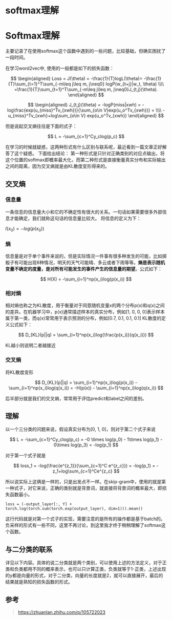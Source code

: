 # softmax理解


# Softmax理解

主要记录了在使用softmax这个函数中遇到的一些问题，比较基础，但确实困扰了一段时间。

在学习word2vec中, 使用的一般都是如下的损失函数：

$$
\begin{aligned}
Loss = J(\theta) = -\frac{1}{T}logL(\theta)= -\frac{1}{T}\sum_{t=1}^T\sum_{-m\leq j\leq m, j\neq0} logP(w_{t+j}|w_t, \theta) \\\\ =\frac{1}{T}\sum_{t=1}^T\sum_{-m\leq j\leq m, j\neq0}J_{t,j}(\theta).
\end{aligned}
$$

$$
\begin{aligned}
J_{t,j}(\theta) = -logP(miss|xwh) = -log\frac{exp(u_{miss}^Tv_{xwh})}{\sum_{o\in V}exp(u_o^Tv_{xwh})} = \\\\ -u_{miss}^Tv_{xwh}+log\sum_{o\in V} exp(u_o^Tv_{xwh})
\end{aligned}
$$

但是说起交叉熵往往是下面的式子：

$$
L = -\sum_{c=1}^Cy_clog(p_c)
$$

在学习的时候就疑惑，这两种形式有什么区别与联系呢，最近看到一篇文章正好解答了这个疑惑。
下面给出结论：
第一种形式是只针对正确类别的对应点输出，将这个位置的softmax即概率最大化，而第二种形式是直接衡量真实分布和实际输出之间的距离，因为交叉熵就是由KL散度变形得来的。

## 交叉熵
### 信息量
一条信息的信息量大小和它的不确定性有很大的关系。一句话如果需要很多外部信息才能确定，我们就称这句话的信息量比较大。
将信息的定义为下：

$I(x_0) = -log(p(x_0))$

### 熵
信息量是对于单个事件来说的，但是实际情况一件事有很多种发生的可能，比如掷骰子有可能出现6种情况，明天的天气可能晴、多云或者下雨等等。**熵是表示随机变量不确定的度量，是对所有可能发生的事件产生的信息量的期望**。公式如下：

$$
H(X) = -\sum_{i=1}^np(x_i)log(p(x_i))
$$
### 相对熵
相对熵也称之为KL散度，用于衡量对于同意随机变量x的两个分布p(x)和q(x)之间的差异。在机器学习中，p(x)通常描述样本的真实分布，例如[1, 0, 0, 0]表示样本属于第一类，而q(x)常常用于表示预测的分布，例如[0.7, 0.1, 0.1, 0.1]
KL散度的定义公式如下：

$$
	D_{KL}(p||q) = \sum_{i=1}^np(x_i)log(\frac{p(x_i)}{q(x_i)}) 
$$

KL越小则说明二者越接近
### 交叉熵
将KL散度变形

$$
D_{KL}(p||q) = \sum_{i=1}^np(x_i)log(p(x_i)) -\sum_{i=1}^np(x_i)log(q(x_i)) = -H(p(x)) - \sum_{i=1}^np(x_i)log(q(x_i))
$$

后半部分就是我们的交叉熵，常常用于评估predict和label之间的差别。
## 理解
以一个三分类的问题来说，假设真实分布为[0, 1, 0]，则对于第二个式子来说

$$
L = -\sum_{c=1}^Cy_clog(p_c) = -0 \times log(p_0) - 1\times log(p_1) - 0\times log(p_3) = -log(p_1)
$$

对于第一个式子就是

$$
loss_1 = -log(\frac{e^{z_1}}{\sum_{c=1}^C e^{z_c}}) = -log(p_1) = -z_1+log\sum_{c=1}^Ce^{z_c}
$$

所以说实际上这俩是一样的，只是出发点不一样。在skip-gram中，使用的就是第一种式子，对它来说，正确的类别就是背景词，就直接将背景词的概率最大，即损失函数最小。

`loss = (-output_layer[:, Y] + torch.log(torch.sum(torch.exp(output_layer), dim=1))).mean()`

这行代码就是对第一个式子的实现，需要注意的是所有的操作都是基于batch的。负采样的形式有一些不同，这里不再讨论，到这里我才终于稍稍理解了softmax这个函数。

## 与二分类的联系
详见以下内容。具体的说二分类就是两个类别，可以使用上述的方法定义，对于正类和负类都用不同的概率表示，也可以只计算正类，负类就等于1-正类，上述出现的y都是向量的形式，对于二分类，向量的长度就是2，就可以直接展开，最后的结果就是熟知的损失函数的形式。


## 参考

> https://zhuanlan.zhihu.com/p/105722023



